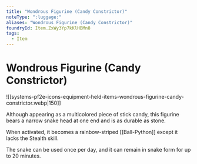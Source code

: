 ```yaml
---
title: "Wondrous Figurine (Candy Constrictor)"
noteType: ":luggage:"
aliases: "Wondrous Figurine (Candy Constrictor)"
foundryId: Item.ZxWy3Yp7kKlHBMn8
tags:
  - Item
---
```


# Wondrous Figurine (Candy Constrictor)
![[systems-pf2e-icons-equipment-held-items-wondrous-figurine-candy-constrictor.webp|150]]

Although appearing as a multicolored piece of stick candy, this figurine bears a narrow snake head at one end and is as durable as stone.

When activated, it becomes a rainbow-striped [[Ball-Python]] except it lacks the Stealth skill.

The snake can be used once per day, and it can remain in snake form for up to 20 minutes.
